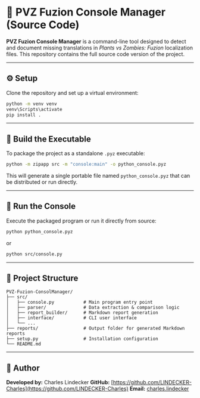 # 🌱 PVZ Fuzion Console Manager (Source Code)

**PVZ Fuzion Console Manager** is a command-line tool designed to detect and document missing translations in *Plants vs Zombies: Fuzion* localization files. This repository contains the full source code version of the project.

---

## ⚙️ Setup

Clone the repository and set up a virtual environment:

```bash
python -m venv venv
venv\Scripts\activate
pip install .
```

---

## 🧩 Build the Executable

To package the project as a standalone `.pyz` executable:

```bash
python -m zipapp src -m "console:main" -o python_console.pyz
```

This will generate a single portable file named `python_console.pyz` that can be distributed or run directly.

---

## 🚀 Run the Console

Execute the packaged program or run it directly from source:

```bash
python python_console.pyz
```

or

```bash
python src/console.py
```

---

## 🧠 Project Structure

```
PVZ-Fuzion-ConsolManager/
├── src/
│   ├── console.py           # Main program entry point
│   ├── parser/              # Data extraction & comparison logic
│   ├── report_builder/      # Markdown report generation
│   ├── interface/           # CLI user interface
│   └── ...
├── reports/                 # Output folder for generated Markdown reports
├── setup.py                 # Installation configuration
└── README.md
```

---

## 👤 Author

**Developed by:** Charles Lindecker
**GitHub:** [https://github.com/LINDECKER-Charles](https://github.com/LINDECKER-Charles)
**Email:** [charles.lindecker](mailto:charles.lindecker@outlook.fr)
